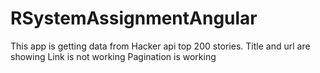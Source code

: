 # RSystemAssignmentAngular

This app is getting data from Hacker api top 200 stories.
Title and url are showing
Link is not working
Pagination is working
